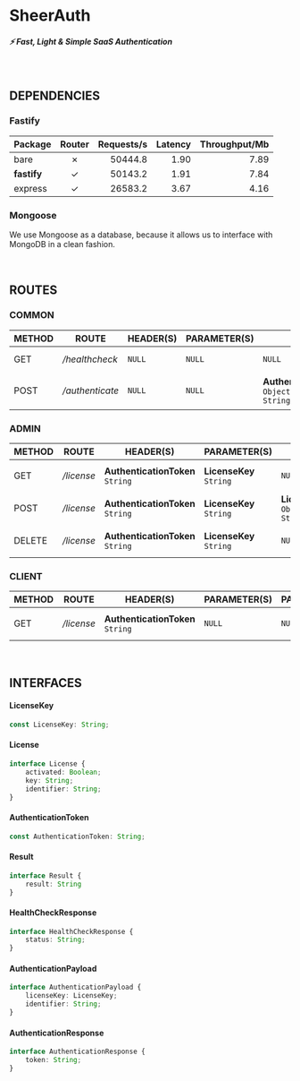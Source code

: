 # SheerAuth
##### ⚡️ Fast, Light &amp; Simple SaaS Authentication

<br>

## **DEPENDENCIES**
### **Fastify**
| Package                  | Router | Requests/s | Latency | Throughput/Mb |
| :--                      | :-:    | --:        | --:     | --:           |
| bare                     | ✗      | 50444.8    | 1.90    | 7.89          |
| **fastify**              | ✓      | 50143.2    | 1.91    | 7.84          |
| express                  | ✓      | 26583.2    | 3.67    | 4.16          |
### **Mongoose**
We use Mongoose as a database, because it allows us to interface with MongoDB in a clean fashion.

<br>

## **ROUTES**

### **COMMON**
| METHOD | ROUTE | HEADER(S) | PARAMETER(S) | PAYLOAD | RESPONSE | DESCRIPTION | 
| ------ | ----- | --------- | ------------ | ------- | -------- | ----------- |
| GET | */healthcheck* | `NULL` | `NULL` | `NULL` | **HealthCheckResponse**<br>`Object<String, String>` | Server Health Check |
| POST | */authenticate* | `NULL` | `NULL` | **AuthenticationPayload**<br>`Object<String, String>` | **AuthenticationResponse**<br>`Object<String, String>` | Authenticate Using License Key |

### **ADMIN**
| METHOD | ROUTE | HEADER(S) | PARAMETER(S) | PAYLOAD | RESPONSE | DESCRIPTION | 
| ------ | ----- | --------- | ------------ | ------- | -------- | ----------- |
| GET | */license* | **AuthenticationToken**<br>`String` | **LicenseKey**<br>`String` | `NULL` | **License**<br>`Object<String, String>` | Get License Data |
| POST | */license* |  **AuthenticationToken**<br>`String` | **LicenseKey**<br>`String` | **License**<br>`Object<String, String>` | **Result**<br>`Object<String, String>` | Create/Update License |
| DELETE | */license* | **AuthenticationToken**<br>`String` | **LicenseKey**<br>`String` | `NULL` | **Result**<br>`Object<String, String>` | Delete License |

### **CLIENT**
| METHOD | ROUTE | HEADER(S) | PARAMETER(S) | PAYLOAD | RESPONSE | DESCRIPTION | 
| ------ | ----- | --------- | ------------ | ------- | -------- | ----------- |
| GET | */license* | **AuthenticationToken**<br>`String` | `NULL` | `NULL` | **License**<br>`Object<String, String>` | Get License Data |

<br>

## **INTERFACES**

#### **LicenseKey**
```typescript
const LicenseKey: String;
```

#### **License**
```typescript
interface License {
    activated: Boolean;
    key: String;
    identifier: String;
}
```

#### **AuthenticationToken**
```typescript
const AuthenticationToken: String;
```

#### **Result**
```typescript
interface Result {
    result: String
}
```

#### **HealthCheckResponse**
```typescript
interface HealthCheckResponse {
    status: String;
}
```

#### **AuthenticationPayload**
```typescript
interface AuthenticationPayload {
    licenseKey: LicenseKey;
    identifier: String;
} 
```

#### **AuthenticationResponse**
```typescript
interface AuthenticationResponse {
    token: String;
} 
```
